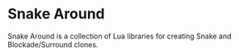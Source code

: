 Snake Around
============

Snake Around is a collection of Lua libraries for creating Snake and 
Blockade/Surround clones.
